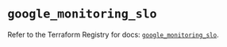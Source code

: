 # `google_monitoring_slo`

Refer to the Terraform Registry for docs: [`google_monitoring_slo`](https://registry.terraform.io/providers/hashicorp/google-beta/6.34.1/docs/resources/google_monitoring_slo).
